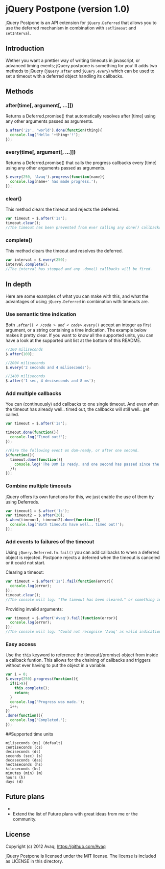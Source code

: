 # jQuery Postpone (version 1.0)

jQuery Postpone is an API extension for <code>jQuery.Deferred</code> that allows
you to use the deferred mechanism in combination with <code>setTimeout</code> and
<code>setInterval</code>.

## Introduction

Wether you want a prettier way of writing timeouts in javascript, or
advanced timing events; jQuery.postpone is something for you!
It adds two methods to jQuery (<code>jQuery.after</code> and <code>jQuery.every</code>)
which can be used to set a timeout with a deferred object handling its callbacks.

## Methods

### after(time[, argument[, ...]])

Returns a Deferred.promise() that automatically resolves after [time] using any other
arguments passed as arguments.

```javascript
$.after('2s', 'world').done(function(thing){
  console.log('Hello '+thing+'!');
});
```

### every(time[, argument[, ...]])

Returns a Deferred.promise() that calls the progress callbacks every [time] using any
other arguments passed as arguments.

```javascript
$.every(250, 'Avaq').progress(function(name){
  console.log(name+' has made progress.');
});
```

### clear()

This method clears the timeout and rejects the deferred.

```javascript
var timeout = $.after('1s');
timeout.clear();
//The timeout has been prevented from ever calling any done() callbacks and any fail() callbacks are called.
```

### complete()

This method clears the timeout and resolves the deferred.

```javascript
var interval = $.every(250);
interval.complete();
//The interval has stopped and any .done() callbacks will be fired.
```

## In depth

Here are some examples of what you can make with this, and what the advantages
of using <code>jQuery.Deferred</code> in combination with timeouts are.

### Use semantic time indication

Both <code>$.after()</code> and <code>$.every()</code> accept an integer as first argument, or a string
containing a time indication. The example below makes it pretty clear. If you want to know all the
supported units, you can have a look at the supported unit list at the bottom of this README.

```javascript
//100 miliseconds
$.after(100);

//2004 miliseconds
$.every('2 seconds and 4 miliseconds');

//1408 miliseconds
$.after('1 sec, 4 deciseconds and 8 ms');
```

### Add multiple callbacks

You can (continuously) add callbacks to one single timeout. And even when the timeout
has already well.. timed out, the callbacks will still well.. get called.

```javascript
var timeout = $.after('1s');

timeout.done(function(){
  console.log('Timed out!');
});

//Fire the following event on dom-ready, or after one second.
$(function(){
  timeout.done(function(){
    console.log('The DOM is ready, and one second has passed since the script started running.');
  });
});
```

### Combine multiple timeouts

jQuery offers its own functions for this, we just enable the use of them by using Deferreds.

```javascript
var timeout1 = $.after('1s');
var timeout2 = $.after(20);
$.when(timeout1, timeout2).done(function(){
  console.log('Both timeouts have well.. timed out!');
});
```

### Add events to failures of the timeout

Using <code>jQuery.Deferred.fn.fail()</code> you can add callbacks to when a deferred object is rejected.
Postpone rejects a deferred when the timeout is canceled or it could not start.

Clearing a timeout:

```javascript
var timeout = $.after('1s').fail(function(error){
  console.log(error);
});
timeout.clear();
//The console will log: "The timeout has been cleared." or something in that fashion.
```

Providing invalid arguments:

```javascript
var timeout = $.after('Avaq').fail(function(error){
  console.log(error);
});
//The console will log: "Could not recognise 'Avaq' as valid indication of time." or something in that fashion.
```

### Easy access

Use the <code>this</code> keyword to reference the timeout(/promise) object from inside a callback funtion.
This allows for the chaining of callbacks and triggers without ever having to put the object in a variable.

```javascript
var i = 0;
$.every(250).progress(function(){
  if(i>9){
    this.complete();
    return;
  }
  console.log('Progress was made.');
  i++;
})
.done(function(){
  console.log('Completed.');
});
```

##Supported time units

```
miliseconds (ms) (default)
centiseconds (cs)
deciseconds (ds)
seconds (sec) (s)
decaseconds (das)
hectaseconds (hs)
kiloseconds (ks)
minutes (min) (m)
hours (h)
days (d)
```

## Future plans

-   
-   Extend the list of Future plans with great ideas from me or the community.

## License

Copyright (c) 2012 Avaq, https://github.com/Avaq

jQuery Postpone is licensed under the MIT license. The license is included as LICENSE in this directory.
